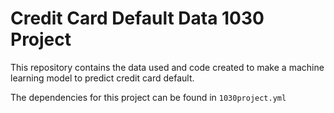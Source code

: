 # Credit Card Default Data 1030 Project
This repository contains the data used and code created to make a machine learning model to predict credit card default.

The dependencies for this project can be found in `1030project.yml`
